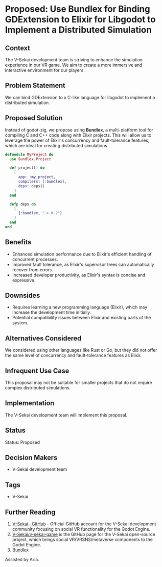 # Proposed: Use Bundlex for Binding GDExtension to Elixir for Libgodot to Implement a Distributed Simulation

## Context

The V-Sekai development team is striving to enhance the simulation experience in our VR game. We aim to create a more immersive and interactive environment for our players.

## Problem Statement

We can bind GDExtension to a C-like language for libgodot to implement a distributed simulation.

## Proposed Solution

Instead of godot-zig, we propose using **Bundlex**, a multi-platform tool for compiling C and C++ code along with Elixir projects. This will allow us to leverage the power of Elixir's concurrency and fault-tolerance features, which are ideal for creating distributed simulations.

```elixir
defmodule MyProject do
  use Bundlex.Project

  def project() do
    [
      app: :my_project,
      compilers: [:bundlex],
      deps: deps()
    ]
  end

  defp deps do
    [
      {:bundlex, "~> 0.2"}
    ]
  end
end
```

## Benefits

- Enhanced simulation performance due to Elixir's efficient handling of concurrent processes.
- Improved fault tolerance, as Elixir's supervisor trees can automatically recover from errors.
- Increased developer productivity, as Elixir's syntax is concise and expressive.

## Downsides

- Requires learning a new programming language (Elixir), which may increase the development time initially.
- Potential compatibility issues between Elixir and existing parts of the system.

## Alternatives Considered

We considered using other languages like Rust or Go, but they did not offer the same level of concurrency and fault-tolerance features as Elixir.

## Infrequent Use Case

This proposal may not be suitable for smaller projects that do not require complex distributed simulations.

## Implementation

The V-Sekai development team will implement this proposal.

## Status

Status: Proposed

## Decision Makers

- V-Sekai development team

## Tags

- V-Sekai

## Further Reading

1. [V-Sekai · GitHub](https://github.com/v-sekai) - Official GitHub account for the V-Sekai development community focusing on social VR functionality for the Godot Engine.
2. [V-Sekai/v-sekai-game](https://github.com/v-sekai/v-sekai-game) is the GitHub page for the V-Sekai open-source project, which brings social VR/VRSNS/metaverse components to the Godot Engine.
3. [Bundlex](https://hex.pm/packages/bundlex)

Assisted by Aria.

